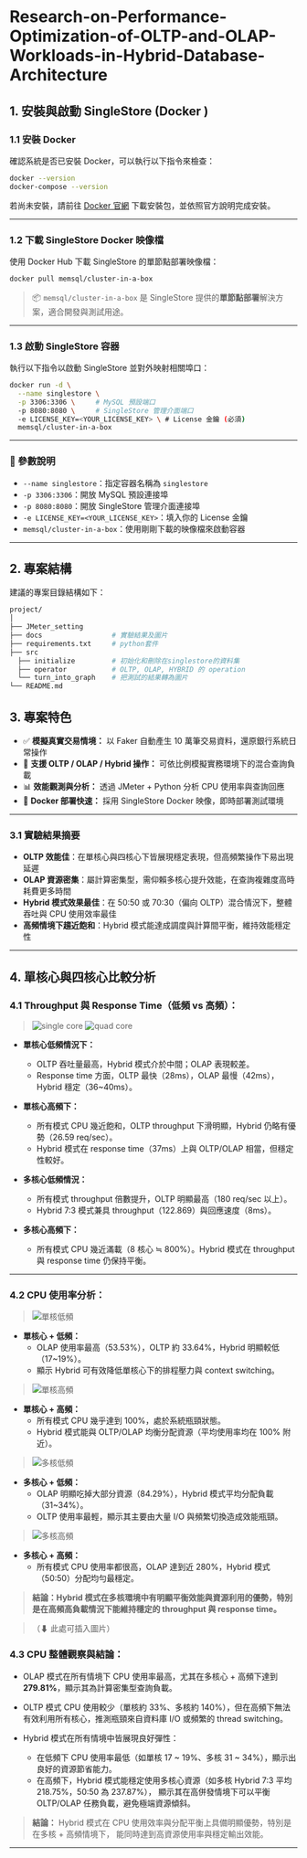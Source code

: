 # Research-on-Performance-Optimization-of-OLTP-and-OLAP-Workloads-in-Hybrid-Database-Architecture
## 1. 安裝與啟動 SingleStore (Docker )

### 1.1 安裝 Docker

確認系統是否已安裝 Docker，可以執行以下指令來檢查：

```bash
docker --version
docker-compose --version
```

若尚未安裝，請前往 [Docker 官網](https://www.docker.com/) 下載安裝包，並依照官方說明完成安裝。

---

### 1.2 下載 SingleStore Docker 映像檔

使用 Docker Hub 下載 SingleStore 的單節點部署映像檔：

```bash
docker pull memsql/cluster-in-a-box
```

> 📦 `memsql/cluster-in-a-box` 是 SingleStore 提供的**單節點部署**解決方案，適合開發與測試用途。

---

### 1.3 啟動 SingleStore 容器

執行以下指令以啟動 SingleStore 並對外映射相關埠口：

```bash
docker run -d \
  --name singlestore \
  -p 3306:3306 \     # MySQL 預設端口
  -p 8080:8080 \     # SingleStore 管理介面端口
  -e LICENSE_KEY=<YOUR_LICENSE_KEY> \ # License 金鑰 (必須)
  memsql/cluster-in-a-box
```

---

### 📌 參數說明

- `--name singlestore`：指定容器名稱為 `singlestore`
- `-p 3306:3306`：開放 MySQL 預設連接埠
- `-p 8080:8080`：開放 SingleStore 管理介面連接埠
- `-e LICENSE_KEY=<YOUR_LICENSE_KEY>`：填入你的 License 金鑰
- `memsql/cluster-in-a-box`：使用剛剛下載的映像檔來啟動容器

---

## 2. 專案結構

建議的專案目錄結構如下：
```bash
project/
│
├── JMeter_setting
├── docs                 # 實驗結果及圖片
├── requirements.txt     # python套件         
├── src                  
  ├── initialize         # 初始化和刪除在singlestore的資料集
  ├── operator           # OLTP, OLAP, HYBRID 的 operation
  └── turn_into_graph    # 把測試的結果轉為圖片
└── README.md                  

```
## 3. 專案特色

- ✅ **模擬真實交易情境：** 以 Faker 自動產生 10 萬筆交易資料，還原銀行系統日常操作
- 🔄 **支援 OLTP / OLAP / Hybrid 操作：** 可依比例模擬實務環境下的混合查詢負載
- 📊 **效能觀測與分析：** 透過 JMeter + Python 分析 CPU 使用率與查詢回應
- 🐳 **Docker 部署快速：** 採用 SingleStore Docker 映像，即時部署測試環境

---

### 3.1 實驗結果摘要

- **OLTP 效能佳**：在單核心與四核心下皆展現穩定表現，但高頻繁操作下易出現延遲
- **OLAP 資源密集**：屬計算密集型，需仰賴多核心提升效能，在查詢複雜度高時耗費更多時間
- **Hybrid 模式效果最佳**：在 50:50 或 70:30（偏向 OLTP）混合情況下，整體吞吐與 CPU 使用效率最佳
- **高頻情境下趨近飽和**：Hybrid 模式能達成調度與計算間平衡，維持效能穩定性

---

## 4. 單核心與四核心比較分析

### 4.1 Throughput 與 Response Time（低頻 vs 高頻）：

> ![single core](docs/single_core.png)  ![quad core](docs/quad_core.png)

- **單核心低頻情況下：**
  - OLTP 吞吐量最高，Hybrid 模式介於中間；OLAP 表現較差。
  - Response time 方面，OLTP 最快（28ms），OLAP 最慢（42ms），Hybrid 穩定（36~40ms）。

- **單核心高頻下：**
  - 所有模式 CPU 幾近飽和，OLTP throughput 下滑明顯，Hybrid 仍略有優勢（26.59 req/sec）。
  - Hybrid 模式在 response time（37ms）上與 OLTP/OLAP 相當，但穩定性較好。

- **多核心低頻情況：**
  - 所有模式 throughput 倍數提升，OLTP 明顯最高（180 req/sec 以上）。
  - Hybrid 7:3 模式兼具 throughput（122.869）與回應速度（8ms）。

- **多核心高頻下：**
  - 所有模式 CPU 幾近滿載（8 核心 ≒ 800%）。Hybrid 模式在 throughput 與 response time 仍保持平衡。

---

### 4.2 CPU 使用率分析：

> ![單核低頻](docs/單核_低頻.png)

- **單核心 + 低頻：**
  - OLAP 使用率最高（53.53%），OLTP 約 33.64%，Hybrid 明顯較低（17~19%）。
  - 顯示 Hybrid 可有效降低單核心下的排程壓力與 context switching。
 
> ![單核高頻](docs/單核_高頻.png)
    
- **單核心 + 高頻：**
  - 所有模式 CPU 幾乎達到 100%，處於系統瓶頸狀態。
  - Hybrid 模式能與 OLTP/OLAP 均衡分配資源（平均使用率均在 100% 附近）。
 
 > ![多核低頻](docs/多核_低頻.png)

- **多核心 + 低頻：**
  - OLAP 明顯吃掉大部分資源（84.29%），Hybrid 模式平均分配負載（31~34%）。
  - OLTP 使用率最輕，顯示其主要由大量 I/O 與頻繁切換造成效能瓶頸。
 
 > ![多核高頻](docs/多核_高頻.png)

- **多核心 + 高頻：**
  - 所有模式 CPU 使用率都很高，OLAP 達到近 280%，Hybrid 模式（50:50）分配均勻最穩定。

> **結論：Hybrid 模式在多核環境中有明顯平衡效能與資源利用的優勢，特別是在高頻高負載情況下能維持穩定的 throughput 與 response time。**

>（⬇ 此處可插入圖片）

### 4.3 CPU 整體觀察與結論：

- OLAP 模式在所有情境下 CPU 使用率最高，尤其在多核心 + 高頻下達到 **279.81%**，顯示其為計算密集型查詢負載。

- OLTP 模式 CPU 使用較少（單核約 33%、多核約 140%），但在高頻下無法有效利用所有核心，推測瓶頸來自資料庫 I/O 或頻繁的 thread switching。

- Hybrid 模式在所有情境中皆展現良好彈性：

  - 在低頻下 CPU 使用率最低（如單核 17 ~ 19%、多核 31 ~ 34%），顯示出良好的資源節省能力。
  - 在高頻下，Hybrid 模式能穩定使用多核心資源（如多核 Hybrid 7:3 平均 218.75%，50:50 為 237.87%），
    顯示其在高併發情境下可以平衡 OLTP/OLAP 任務負載，避免極端資源傾斜。

>  **結論：** Hybrid 模式在 CPU 使用效率與分配平衡上具備明顯優勢，特別是在多核 + 高頻情境下，
能同時達到高資源使用率與穩定輸出效能。

---
